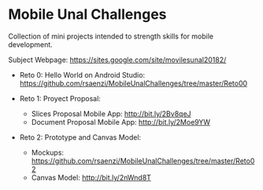 # Mobile Unal Challenges
Collection of mini projects intended to strength skills for mobile development.

Subject Webpage: https://sites.google.com/site/movilesunal20182/

* Reto 0: Hello World on Android Studio: https://github.com/rsaenzi/MobileUnalChallenges/tree/master/Reto00

* Reto 1: Proyect Proposal:
  - Slices Proposal Mobile App: http://bit.ly/2Bv8qeJ
  - Document Proposal Mobile App: http://bit.ly/2Moe9YW
  
* Reto 2: Prototype and Canvas Model:
  - Mockups: https://github.com/rsaenzi/MobileUnalChallenges/tree/master/Reto02
  - Canvas Model: http://bit.ly/2nWnd8T
